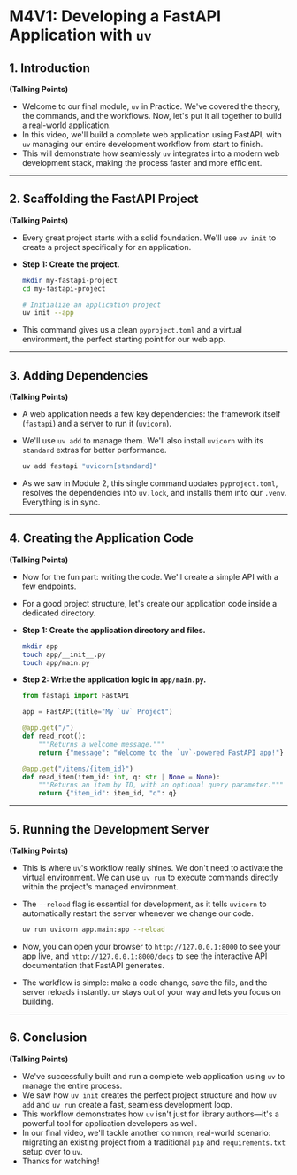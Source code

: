 # M4V1: Developing a FastAPI Application with `uv`

## 1. Introduction

**(Talking Points)**

*   Welcome to our final module, `uv` in Practice. We've covered the theory, the commands, and the workflows. Now, let's put it all together to build a real-world application.
*   In this video, we'll build a complete web application using FastAPI, with `uv` managing our entire development workflow from start to finish.
*   This will demonstrate how seamlessly `uv` integrates into a modern web development stack, making the process faster and more efficient.

---

## 2. Scaffolding the FastAPI Project

**(Talking Points)**

*   Every great project starts with a solid foundation. We'll use `uv init` to create a project specifically for an application.

*   **Step 1: Create the project.**

    ```bash
    mkdir my-fastapi-project
    cd my-fastapi-project

    # Initialize an application project
    uv init --app
    ```

*   This command gives us a clean `pyproject.toml` and a virtual environment, the perfect starting point for our web app.

---

## 3. Adding Dependencies

**(Talking Points)**

*   A web application needs a few key dependencies: the framework itself (`fastapi`) and a server to run it (`uvicorn`).
*   We'll use `uv add` to manage them. We'll also install `uvicorn` with its `standard` extras for better performance.

    ```bash
    uv add fastapi "uvicorn[standard]"
    ```

*   As we saw in Module 2, this single command updates `pyproject.toml`, resolves the dependencies into `uv.lock`, and installs them into our `.venv`. Everything is in sync.

---

## 4. Creating the Application Code

**(Talking Points)**

*   Now for the fun part: writing the code. We'll create a simple API with a few endpoints.
*   For a good project structure, let's create our application code inside a dedicated directory.

*   **Step 1: Create the application directory and files.**

    ```bash
    mkdir app
    touch app/__init__.py
    touch app/main.py
    ```

*   **Step 2: Write the application logic in `app/main.py`.**

    ```python
    from fastapi import FastAPI

    app = FastAPI(title="My `uv` Project")

    @app.get("/")
    def read_root():
        """Returns a welcome message."""
        return {"message": "Welcome to the `uv`-powered FastAPI app!"}

    @app.get("/items/{item_id}")
    def read_item(item_id: int, q: str | None = None):
        """Returns an item by ID, with an optional query parameter."""
        return {"item_id": item_id, "q": q}
    ```

---

## 5. Running the Development Server

**(Talking Points)**

*   This is where `uv`'s workflow really shines. We don't need to activate the virtual environment. We can use `uv run` to execute commands directly within the project's managed environment.
*   The `--reload` flag is essential for development, as it tells `uvicorn` to automatically restart the server whenever we change our code.

    ```bash
    uv run uvicorn app.main:app --reload
    ```

*   Now, you can open your browser to `http://127.0.0.1:8000` to see your app live, and `http://127.0.0.1:8000/docs` to see the interactive API documentation that FastAPI generates.
*   The workflow is simple: make a code change, save the file, and the server reloads instantly. `uv` stays out of your way and lets you focus on building.

---

## 6. Conclusion

**(Talking Points)**

*   We've successfully built and run a complete web application using `uv` to manage the entire process.
*   We saw how `uv init` creates the perfect project structure and how `uv add` and `uv run` create a fast, seamless development loop.
*   This workflow demonstrates how `uv` isn't just for library authors—it's a powerful tool for application developers as well.
*   In our final video, we'll tackle another common, real-world scenario: migrating an existing project from a traditional `pip` and `requirements.txt` setup over to `uv`.
*   Thanks for watching!
